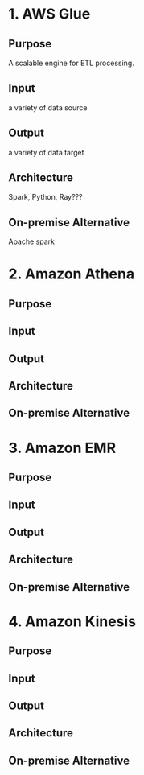 # 1. AWS Glue 
## Purpose
A scalable engine for ETL processing.

## Input
a variety of data source
## Output
a variety of data target

## Architecture 
Spark, Python, Ray???

## On-premise Alternative
Apache spark


# 2. Amazon Athena
## Purpose
## Input
## Output
## Architecture 
## On-premise Alternative


# 3. Amazon EMR
## Purpose
## Input
## Output
## Architecture 
## On-premise Alternative

# 4. Amazon Kinesis
## Purpose
## Input
## Output
## Architecture 
## On-premise Alternative